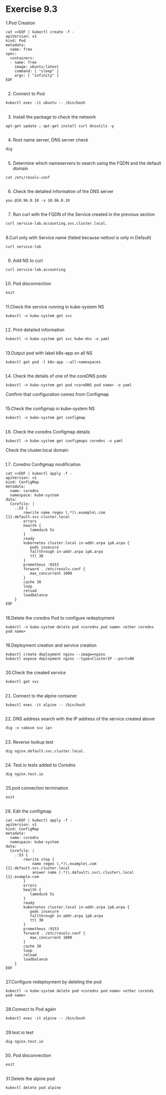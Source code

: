 # Exercise 9.3


1.Pod Creation
```
cat <<EOF | kubectl create -f -
apiVersion: v1
kind: Pod
metadata:
  name: free
spec:
  containers:
  - name: free
    image: ubuntu:latest
    command: [ "sleep" ]
    args: [ "infinity" ]
EOF
```

##

2. Connect to Pod
```
kubectl exec -it ubuntu -- /bin/bash
```

##

3. Install the package to check the network
```
apt-get update ; apt-get install curl dnsutils -y
```

##

4. Root name server, DNS server check
```
dig
```

##

5. Determine which nameservers to search using the FQDN and the default domain
```
cat /etc/resolv.conf
```

##

6. Check the detailed information of the DNS server
```
you @10.96.0.10 -x 10.96.0.10
```

##

7. Run curl with the FQDN of the Service created in the previous section
```
curl service-lab.accounting.svc.cluster.local.
```

##

8.Curl only with Service name (failed because nettool is only in Default)
```
curl service-lab
```

##

9. Add NS to curl
```
curl service-lab.accounting
```

##

10. Pod disconnection
```
exit
```

##

11.Check the service running in kube-system NS
```
kubectl -n kube-system get svc
```

##

12. Print detailed information
```
kubectl -n kube-system get svc kube-dns -o yaml
```

##

13.Output pod with label k8s-app on all NS
```
kubectl get pod -l k8s-app --all-namespaces
```

##

14. Check the details of one of the coreDNS pods
```
kubectl -n kube-system get pod <coreDNS pod name> -o yaml
```
Confirm that configuration comes from Configmap

##

15.Check the configmap in kube-system NS
```
kubectl -n kube-system get configmap
```

##

16. Check the coredns Configmap details
```
kubectl -n kube-system get configmaps coredns -o yaml
```

Check the cluster.local domain

##

17. Coredns Configmap modification
```
cat <<EOF | kubectl apply -f -
apiVersion: v1
kind: ConfigMap
metadata:
  name: coredns
  namespace: kube-system
data:
  Corefile: |
    .:53 {
        rewrite name regex (.*)\.example\.com {1}.default.svc.cluster.local
        errors
        health {
           lameduck 5s
        }
        ready
        kubernetes cluster.local in-addr.arpa ip6.arpa {
           pods insecure
           fallthrough in-addr.arpa ip6.arpa
           ttl 30
        }
        prometheus :9153
        forward . /etc/resolv.conf {
           max_concurrent 1000
        }
        cache 30
        loop
        reload
        loadbalance
    }
EOF
```

##

18.Delete the coredns Pod to configure redeployment
```
kubectl -n kube-system delete pod <coredns pod name> <other coredns pod name>
```

##

19.Deployment creation and service creation
```
kubectl create deployment nginx --image=nginx
kubectl expose deployment nginx --type=ClusterIP --port=80
```

##

20.Check the created service
```
kubectl get svc
```

##

21. Connect to the alpine container
```
kubectl exec -it alpine -- /bin/bash
```

##

22. DNS address search with the IP address of the service created above
```
dig -x <above svc ip>
```

##

23. Reverse lookup test
```
dig nginx.default.svc.cluster.local.
```

##

24. Test.io tests added to Coredns
```
dig nginx.test.io
```

##

25.pod connection termination
```
exit
```

##

26. Edit the configmap
```
cat <<EOF | kubectl apply -f -
apiVersion: v1
kind: ConfigMap
metadata:
  name: coredns
  namespace: kube-system
data:
  Corefile: |
    .:53 {
        rewrite stop {
            name regex (.*)\.example\.com {1}.default.svc.cluster.local
            answer name (.*)\.default\.svc\.cluster\.local {1}.example.com
        }
        errors
        health {
           lameduck 5s
        }
        ready
        kubernetes cluster.local in-addr.arpa ip6.arpa {
           pods insecure
           fallthrough in-addr.arpa ip6.arpa
           ttl 30
        }
        prometheus :9153
        forward . /etc/resolv.conf {
           max_concurrent 1000
        }
        cache 30
        loop
        reload
        loadbalance
    }
EOF
```

##

27.Configure redeployment by deleting the pod
```
kubectl -n kube-system delete pod <coredns pod name> <other corends pod name>
```

##

28.Connect to Pod again
```
kubectl exec -it alpine -- /bin/bash
```

##

29.test.io test
```
dig nginx.test.io
```

##

30. Pod disconnection
```
exit
```

##

31.Delete the alpine pod
```
kubectl delete pod alpine
```